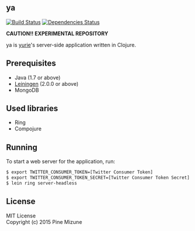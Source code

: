 ya
------
[![Build Status](https://travis-ci.org/pine613/ya.svg?branch=master)](https://travis-ci.org/pine613/ya)
[![Dependencies Status](http://jarkeeper.com/pine613/ya/status.svg)](http://jarkeeper.com/pine613/ya)

**CAUTION!! EXPERIMENTAL REPOSITORY**

ya is [yurie](https://github.com/pine613/yurie)'s server-side application written in Clojure.

## Prerequisites

- Java (1.7 or above)
- [Leiningen](https://github.com/technomancy/leiningen) (2.0.0 or above)
- MongoDB

## Used libraries

- Ring
- Compojure

## Running

To start a web server for the application, run:

```sh
$ export TWITTER_CONSUMER_TOKEN=[Twitter Consumer Token]
$ export TWITTER_CONSUMER_TOKEN_SECRET=[Twitter Consumer Token Secret]
$ lein ring server-headless
```



## License
MIT License<br />
Copyright (c) 2015 Pine Mizune